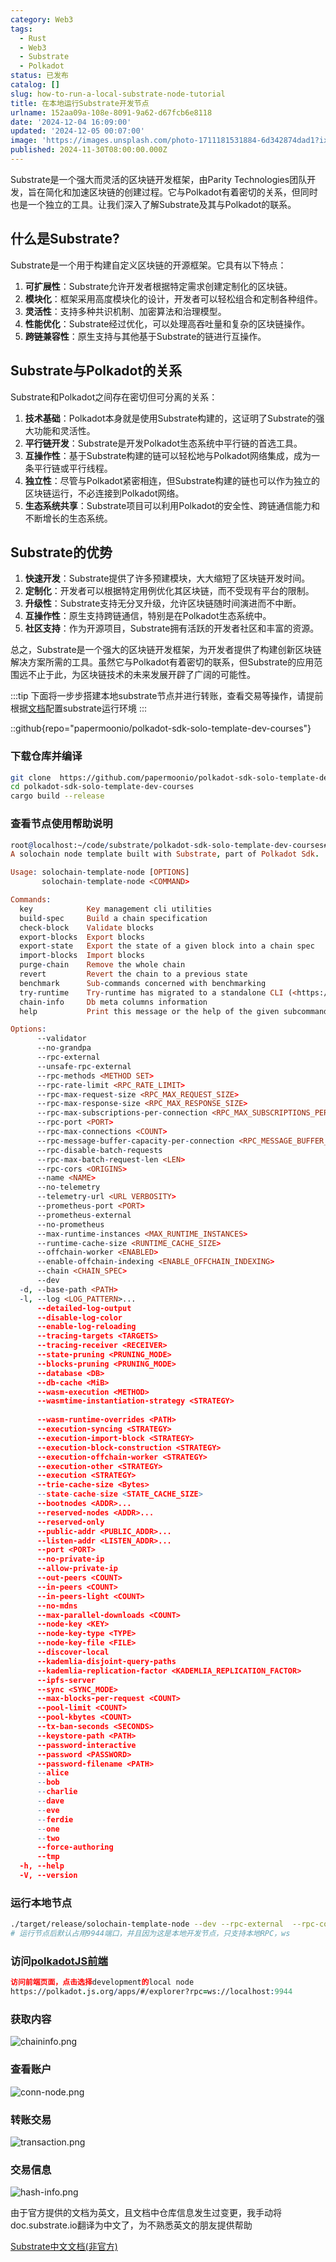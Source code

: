 ```yaml
---
category: Web3
tags:
  - Rust
  - Web3
  - Substrate
  - Polkadot
status: 已发布
catalog: []
slug: how-to-run-a-local-substrate-node-tutorial
title: 在本地运行Substrate开发节点
urlname: 152aa09a-108e-8091-9a62-d67fcb6e8118
date: '2024-12-04 16:09:00'
updated: '2024-12-05 00:07:00'
image: 'https://images.unsplash.com/photo-1711181531884-6d342874dad1?ixlib=rb-4.0.3&q=85&fm=jpg&crop=entropy&cs=srgb'
published: 2024-11-30T08:00:00.000Z
---
```


Substrate是一个强大而灵活的区块链开发框架，由Parity Technologies团队开发，旨在简化和加速区块链的创建过程。它与Polkadot有着密切的关系，但同时也是一个独立的工具。让我们深入了解Substrate及其与Polkadot的联系。


## 什么是Substrate?


Substrate是一个用于构建自定义区块链的开源框架。它具有以下特点：

1. **可扩展性**：Substrate允许开发者根据特定需求创建定制化的区块链。
2. **模块化**：框架采用高度模块化的设计，开发者可以轻松组合和定制各种组件。
3. **灵活性**：支持多种共识机制、加密算法和治理模型。
4. **性能优化**：Substrate经过优化，可以处理高吞吐量和复杂的区块链操作。
5. **跨链兼容性**：原生支持与其他基于Substrate的链进行互操作。

## Substrate与Polkadot的关系


Substrate和Polkadot之间存在密切但可分离的关系：

1. **技术基础**：Polkadot本身就是使用Substrate构建的，这证明了Substrate的强大功能和灵活性。
2. **平行链开发**：Substrate是开发Polkadot生态系统中平行链的首选工具。
3. **互操作性**：基于Substrate构建的链可以轻松地与Polkadot网络集成，成为一条平行链或平行线程。
4. **独立性**：尽管与Polkadot紧密相连，但Substrate构建的链也可以作为独立的区块链运行，不必连接到Polkadot网络。
5. **生态系统共享**：Substrate项目可以利用Polkadot的安全性、跨链通信能力和不断增长的生态系统。

## Substrate的优势

1. **快速开发**：Substrate提供了许多预建模块，大大缩短了区块链开发时间。
2. **定制化**：开发者可以根据特定用例优化其区块链，而不受现有平台的限制。
3. **升级性**：Substrate支持无分叉升级，允许区块链随时间演进而不中断。
4. **互操作性**：原生支持跨链通信，特别是在Polkadot生态系统中。
5. **社区支持**：作为开源项目，Substrate拥有活跃的开发者社区和丰富的资源。

总之，Substrate是一个强大的区块链开发框架，为开发者提供了构建创新区块链解决方案所需的工具。虽然它与Polkadot有着密切的联系，但Substrate的应用范围远不止于此，为区块链技术的未来发展开辟了广阔的可能性。


:::tip
下面将一步步搭建本地substrate节点并进行转账，查看交易等操作，请提前根据[文档](https://substrate-docs.pages.dev/en/install/macos/?mode=light)配置substrate运行环境
:::


::github{repo="papermoonio/polkadot-sdk-solo-template-dev-courses"}


### 下载仓库并编译


```bash
git clone  https://github.com/papermoonio/polkadot-sdk-solo-template-dev-courses 
cd polkadot-sdk-solo-template-dev-courses
cargo build --release
```


### 查看节点使用帮助说明


```prolog
root@localhost:~/code/substrate/polkadot-sdk-solo-template-dev-courses# ./target/release/solochain-template-node -h
A solochain node template built with Substrate, part of Polkadot Sdk.

Usage: solochain-template-node [OPTIONS]
       solochain-template-node <COMMAND>

Commands:
  key            Key management cli utilities
  build-spec     Build a chain specification
  check-block    Validate blocks
  export-blocks  Export blocks
  export-state   Export the state of a given block into a chain spec
  import-blocks  Import blocks
  purge-chain    Remove the whole chain
  revert         Revert the chain to a previous state
  benchmark      Sub-commands concerned with benchmarking
  try-runtime    Try-runtime has migrated to a standalone CLI (<https://github.com/paritytech/try-runtime-cli>). The subcommand exists as a stub and deprecation notice. It will be removed entirely some time after January 2024
  chain-info     Db meta columns information
  help           Print this message or the help of the given subcommand(s)

Options:
      --validator                                                                                Enable validator mode
      --no-grandpa                                                                               Disable GRANDPA
      --rpc-external                                                                             Listen to all RPC interfaces (default: local)
      --unsafe-rpc-external                                                                      Listen to all RPC interfaces
      --rpc-methods <METHOD SET>                                                                 RPC methods to expose. [default: auto] [possible values: auto, safe, unsafe]
      --rpc-rate-limit <RPC_RATE_LIMIT>                                                          RPC rate limiting (calls/minute) for each connection
      --rpc-max-request-size <RPC_MAX_REQUEST_SIZE>                                              Set the maximum RPC request payload size for both HTTP and WS in megabytes [default: 15]
      --rpc-max-response-size <RPC_MAX_RESPONSE_SIZE>                                            Set the maximum RPC response payload size for both HTTP and WS in megabytes [default: 15]
      --rpc-max-subscriptions-per-connection <RPC_MAX_SUBSCRIPTIONS_PER_CONNECTION>              Set the maximum concurrent subscriptions per connection [default: 1024]
      --rpc-port <PORT>                                                                          Specify JSON-RPC server TCP port
      --rpc-max-connections <COUNT>                                                              Maximum number of RPC server connections [default: 100]
      --rpc-message-buffer-capacity-per-connection <RPC_MESSAGE_BUFFER_CAPACITY_PER_CONNECTION>  The number of messages the RPC server is allowed to keep in memory [default: 64]
      --rpc-disable-batch-requests                                                               Disable RPC batch requests
      --rpc-max-batch-request-len <LEN>                                                          Limit the max length per RPC batch request
      --rpc-cors <ORIGINS>                                                                       Specify browser *origins* allowed to access the HTTP & WS RPC servers
      --name <NAME>                                                                              The human-readable name for this node
      --no-telemetry                                                                             Disable connecting to the Substrate telemetry server
      --telemetry-url <URL VERBOSITY>                                                            The URL of the telemetry server to connect to
      --prometheus-port <PORT>                                                                   Specify Prometheus exporter TCP Port
      --prometheus-external                                                                      Expose Prometheus exporter on all interfaces
      --no-prometheus                                                                            Do not expose a Prometheus exporter endpoint
      --max-runtime-instances <MAX_RUNTIME_INSTANCES>                                            The size of the instances cache for each runtime [max: 32] [default: 8]
      --runtime-cache-size <RUNTIME_CACHE_SIZE>                                                  Maximum number of different runtimes that can be cached [default: 2]
      --offchain-worker <ENABLED>                                                                Execute offchain workers on every block [default: when-authority] [possible values: always, never, when-authority]
      --enable-offchain-indexing <ENABLE_OFFCHAIN_INDEXING>                                      Enable offchain indexing API [default: false] [possible values: true, false]
      --chain <CHAIN_SPEC>                                                                       Specify the chain specification
      --dev                                                                                      Specify the development chain
  -d, --base-path <PATH>                                                                         Specify custom base path
  -l, --log <LOG_PATTERN>...                                                                     Sets a custom logging filter (syntax: `<target>=<level>`)
      --detailed-log-output                                                                      Enable detailed log output
      --disable-log-color                                                                        Disable log color output
      --enable-log-reloading                                                                     Enable feature to dynamically update and reload the log filter
      --tracing-targets <TARGETS>                                                                Sets a custom profiling filter
      --tracing-receiver <RECEIVER>                                                              Receiver to process tracing messages [default: log] [possible values: log]
      --state-pruning <PRUNING_MODE>                                                             Specify the state pruning mode
      --blocks-pruning <PRUNING_MODE>                                                            Specify the blocks pruning mode [default: archive-canonical]
      --database <DB>                                                                            Select database backend to use [possible values: rocksdb, paritydb, auto, paritydb-experimental]
      --db-cache <MiB>                                                                           Limit the memory the database cache can use
      --wasm-execution <METHOD>                                                                  Method for executing Wasm runtime code [default: compiled] [possible values: interpreted-i-know-what-i-do, compiled]
      --wasmtime-instantiation-strategy <STRATEGY>                                               The WASM instantiation method to use [default: pooling-copy-on-write] [possible values: pooling-copy-on-write, recreate-instance-copy-on-write, pooling,
                                                                                                 recreate-instance]
      --wasm-runtime-overrides <PATH>                                                            Specify the path where local WASM runtimes are stored
      --execution-syncing <STRATEGY>                                                             Runtime execution strategy for importing blocks during initial sync [possible values: native, wasm, both, native-else-wasm]
      --execution-import-block <STRATEGY>                                                        Runtime execution strategy for general block import (including locally authored blocks) [possible values: native, wasm, both, native-else-wasm]
      --execution-block-construction <STRATEGY>                                                  Runtime execution strategy for constructing blocks [possible values: native, wasm, both, native-else-wasm]
      --execution-offchain-worker <STRATEGY>                                                     Runtime execution strategy for offchain workers [possible values: native, wasm, both, native-else-wasm]
      --execution-other <STRATEGY>                                                               Runtime execution strategy when not syncing, importing or constructing blocks [possible values: native, wasm, both, native-else-wasm]
      --execution <STRATEGY>                                                                     The execution strategy that should be used by all execution contexts [possible values: native, wasm, both, native-else-wasm]
      --trie-cache-size <Bytes>                                                                  Specify the state cache size [default: 67108864]
      --state-cache-size <STATE_CACHE_SIZE>                                                      DEPRECATED: switch to `--trie-cache-size`
      --bootnodes <ADDR>...                                                                      Specify a list of bootnodes
      --reserved-nodes <ADDR>...                                                                 Specify a list of reserved node addresses
      --reserved-only                                                                            Whether to only synchronize the chain with reserved nodes
      --public-addr <PUBLIC_ADDR>...                                                             Public address that other nodes will use to connect to this node
      --listen-addr <LISTEN_ADDR>...                                                             Listen on this multiaddress
      --port <PORT>                                                                              Specify p2p protocol TCP port
      --no-private-ip                                                                            Always forbid connecting to private IPv4/IPv6 addresses
      --allow-private-ip                                                                         Always accept connecting to private IPv4/IPv6 addresses
      --out-peers <COUNT>                                                                        Number of outgoing connections we're trying to maintain [default: 8]
      --in-peers <COUNT>                                                                         Maximum number of inbound full nodes peers [default: 32]
      --in-peers-light <COUNT>                                                                   Maximum number of inbound light nodes peers [default: 100]
      --no-mdns                                                                                  Disable mDNS discovery (default: true)
      --max-parallel-downloads <COUNT>                                                           Maximum number of peers from which to ask for the same blocks in parallel [default: 5]
      --node-key <KEY>                                                                           Secret key to use for p2p networking
      --node-key-type <TYPE>                                                                     Crypto primitive to use for p2p networking [default: ed25519] [possible values: ed25519]
      --node-key-file <FILE>                                                                     File from which to read the node's secret key to use for p2p networking
      --discover-local                                                                           Enable peer discovery on local networks
      --kademlia-disjoint-query-paths                                                            Require iterative Kademlia DHT queries to use disjoint paths
      --kademlia-replication-factor <KADEMLIA_REPLICATION_FACTOR>                                Kademlia replication factor [default: 20]
      --ipfs-server                                                                              Join the IPFS network and serve transactions over bitswap protocol
      --sync <SYNC_MODE>                                                                         Blockchain syncing mode. [default: full] [possible values: full, fast, fast-unsafe, warp]
      --max-blocks-per-request <COUNT>                                                           Maximum number of blocks per request [default: 64]
      --pool-limit <COUNT>                                                                       Maximum number of transactions in the transaction pool [default: 8192]
      --pool-kbytes <COUNT>                                                                      Maximum number of kilobytes of all transactions stored in the pool [default: 20480]
      --tx-ban-seconds <SECONDS>                                                                 How long a transaction is banned for
      --keystore-path <PATH>                                                                     Specify custom keystore path
      --password-interactive                                                                     Use interactive shell for entering the password used by the keystore
      --password <PASSWORD>                                                                      Password used by the keystore
      --password-filename <PATH>                                                                 File that contains the password used by the keystore
      --alice                                                                                    Shortcut for `--name Alice --validator`
      --bob                                                                                      Shortcut for `--name Bob --validator`
      --charlie                                                                                  Shortcut for `--name Charlie --validator`
      --dave                                                                                     Shortcut for `--name Dave --validator`
      --eve                                                                                      Shortcut for `--name Eve --validator`
      --ferdie                                                                                   Shortcut for `--name Ferdie --validator`
      --one                                                                                      Shortcut for `--name One --validator`
      --two                                                                                      Shortcut for `--name Two --validator`
      --force-authoring                                                                          Enable authoring even when offline
      --tmp                                                                                      Run a temporary node
  -h, --help                                                                                     Print help (see more with '--help')
  -V, --version                                                                                  Print version
```


### 运行本地节点


```bash
./target/release/solochain-template-node --dev --rpc-external  --rpc-cors all
# 运行节点后默认占用9944端口，并且因为这是本地开发节点，只支持本地RPC，ws
```


### 访问[polkadotJS前端](https://polkadot.js.org/apps/#/explorer?rpc=ws://localhost:9944)


```prolog
访问前端页面，点击选择development的local node
https://polkadot.js.org/apps/#/explorer?rpc=ws://localhost:9944
```


### 获取内容


![chaininfo.png](https://prod-files-secure.s3.us-west-2.amazonaws.com/5d24fe63-e567-4804-86f9-9fdc62e13082/89be5adf-5619-4306-be75-45b425e3c446/chaininfo.png?X-Amz-Algorithm=AWS4-HMAC-SHA256&X-Amz-Content-Sha256=UNSIGNED-PAYLOAD&X-Amz-Credential=ASIAZI2LB46657NOQAB3%2F20250415%2Fus-west-2%2Fs3%2Faws4_request&X-Amz-Date=20250415T213346Z&X-Amz-Expires=3600&X-Amz-Security-Token=IQoJb3JpZ2luX2VjEKv%2F%2F%2F%2F%2F%2F%2F%2F%2F%2FwEaCXVzLXdlc3QtMiJHMEUCIQCjeeEVNYSjow4Rx%2BTp4cB6%2FhkRqs1oldJ01TI8cg%2BMLgIgA%2FUIq14w%2FV1k7p%2BUG3cOqraYDJTgLdnyaCnz6Tsuwn8q%2FwMINBAAGgw2Mzc0MjMxODM4MDUiDBaYJ8XsJGqBa38juSrcA%2FkpcU5ZqwpJawihej8yCvftjhZqLSqbOtYdGQYXhzXYyKK9km4X5slik3vwahro%2FL14QA3SHD6fZ6ZPCAoc5%2BkCtMTRPuLdZWXa0SNVaI4ubaLH0FNf4QlI81SUa9evmJvTDcs%2Fb8xudeR%2Fi5W2H5lKs%2FfTZICUFTM1mcnIMWqpHR6C0cm%2FWV3n2wnh0FKWZ9xI9Br6kqOq7JqnVsf2snl3IXOrjYBY4Z7ncLeDnA3o2KT6gIY0OG%2B9R%2FpfQVinj5yKDiQ7LeYQYfj3cLH2JCEkSY96H58jES91x%2B%2F3Op5uMccy0ZOFnAJEfznmxUnvo6k%2FkYVRAKcLh9gW7%2FLnyYXvMqoqvyT3SvDUKIsNxzRobdZaMenvfOtigsL%2FI7JX56j0c3lOTDOYBiTGwIUi3gIQ4yRAbMtvdxkKZajxfMinnJdYncFxbmHA4NCVomj6j8NAHEkoMk8LkffzSi%2FZoZFdcGX1NItdE8LozVFpMD0tZgbLe6raMpSSel7yoHyNRmpq7XgjAPuXWvGDceRHXBuAS2MuB0qsqLKZny2reiLl0T7ZXRhaS%2B17TyUwwqn6WTIeXYfaBZ%2FkJkgFgRO90baD920wSCfS7q16GKa3EPzcysDjmE%2B4WONdPIPwMMPU%2Br8GOqUBA5oGp0JxHJ1OlurrcaFZUdmjrqp9ekug9cCrtW7lm4zM0tLyEjHQ6HQ13z2J4Tnn6aZZ%2Bp30lKPUAGRnMeSPBnuWuUsi%2FiO6Ck8rf37dvPebdwtrQm620r4x6ChLXtjqhr8eHVfzwFHAJ5L6iL0MahyRqQjGIL6v3lRtycyaYANHHf47WFNskVF%2F71pzwof7iNDcMAr0IMLRPFryF8sZIT14tbsT&X-Amz-Signature=67a325af31417023f6a08c67ba325292d2871d986d129c6ef2ba6c6ea27b4e9b&X-Amz-SignedHeaders=host&x-id=GetObject)


### 查看账户


![conn-node.png](https://prod-files-secure.s3.us-west-2.amazonaws.com/5d24fe63-e567-4804-86f9-9fdc62e13082/05964f92-c6d8-42d1-b4a1-b3a852295683/conn-node.png?X-Amz-Algorithm=AWS4-HMAC-SHA256&X-Amz-Content-Sha256=UNSIGNED-PAYLOAD&X-Amz-Credential=ASIAZI2LB46657NOQAB3%2F20250415%2Fus-west-2%2Fs3%2Faws4_request&X-Amz-Date=20250415T213346Z&X-Amz-Expires=3600&X-Amz-Security-Token=IQoJb3JpZ2luX2VjEKv%2F%2F%2F%2F%2F%2F%2F%2F%2F%2FwEaCXVzLXdlc3QtMiJHMEUCIQCjeeEVNYSjow4Rx%2BTp4cB6%2FhkRqs1oldJ01TI8cg%2BMLgIgA%2FUIq14w%2FV1k7p%2BUG3cOqraYDJTgLdnyaCnz6Tsuwn8q%2FwMINBAAGgw2Mzc0MjMxODM4MDUiDBaYJ8XsJGqBa38juSrcA%2FkpcU5ZqwpJawihej8yCvftjhZqLSqbOtYdGQYXhzXYyKK9km4X5slik3vwahro%2FL14QA3SHD6fZ6ZPCAoc5%2BkCtMTRPuLdZWXa0SNVaI4ubaLH0FNf4QlI81SUa9evmJvTDcs%2Fb8xudeR%2Fi5W2H5lKs%2FfTZICUFTM1mcnIMWqpHR6C0cm%2FWV3n2wnh0FKWZ9xI9Br6kqOq7JqnVsf2snl3IXOrjYBY4Z7ncLeDnA3o2KT6gIY0OG%2B9R%2FpfQVinj5yKDiQ7LeYQYfj3cLH2JCEkSY96H58jES91x%2B%2F3Op5uMccy0ZOFnAJEfznmxUnvo6k%2FkYVRAKcLh9gW7%2FLnyYXvMqoqvyT3SvDUKIsNxzRobdZaMenvfOtigsL%2FI7JX56j0c3lOTDOYBiTGwIUi3gIQ4yRAbMtvdxkKZajxfMinnJdYncFxbmHA4NCVomj6j8NAHEkoMk8LkffzSi%2FZoZFdcGX1NItdE8LozVFpMD0tZgbLe6raMpSSel7yoHyNRmpq7XgjAPuXWvGDceRHXBuAS2MuB0qsqLKZny2reiLl0T7ZXRhaS%2B17TyUwwqn6WTIeXYfaBZ%2FkJkgFgRO90baD920wSCfS7q16GKa3EPzcysDjmE%2B4WONdPIPwMMPU%2Br8GOqUBA5oGp0JxHJ1OlurrcaFZUdmjrqp9ekug9cCrtW7lm4zM0tLyEjHQ6HQ13z2J4Tnn6aZZ%2Bp30lKPUAGRnMeSPBnuWuUsi%2FiO6Ck8rf37dvPebdwtrQm620r4x6ChLXtjqhr8eHVfzwFHAJ5L6iL0MahyRqQjGIL6v3lRtycyaYANHHf47WFNskVF%2F71pzwof7iNDcMAr0IMLRPFryF8sZIT14tbsT&X-Amz-Signature=7e2745d8836d2e9ebd4f74a42f14678c4461a85b2013c67bfcb0a810a89c3389&X-Amz-SignedHeaders=host&x-id=GetObject)


### 转账交易


![transaction.png](https://prod-files-secure.s3.us-west-2.amazonaws.com/5d24fe63-e567-4804-86f9-9fdc62e13082/65593d3b-9b56-4fbe-a383-1447c903127f/transaction.png?X-Amz-Algorithm=AWS4-HMAC-SHA256&X-Amz-Content-Sha256=UNSIGNED-PAYLOAD&X-Amz-Credential=ASIAZI2LB46657NOQAB3%2F20250415%2Fus-west-2%2Fs3%2Faws4_request&X-Amz-Date=20250415T213345Z&X-Amz-Expires=3600&X-Amz-Security-Token=IQoJb3JpZ2luX2VjEKv%2F%2F%2F%2F%2F%2F%2F%2F%2F%2FwEaCXVzLXdlc3QtMiJHMEUCIQCjeeEVNYSjow4Rx%2BTp4cB6%2FhkRqs1oldJ01TI8cg%2BMLgIgA%2FUIq14w%2FV1k7p%2BUG3cOqraYDJTgLdnyaCnz6Tsuwn8q%2FwMINBAAGgw2Mzc0MjMxODM4MDUiDBaYJ8XsJGqBa38juSrcA%2FkpcU5ZqwpJawihej8yCvftjhZqLSqbOtYdGQYXhzXYyKK9km4X5slik3vwahro%2FL14QA3SHD6fZ6ZPCAoc5%2BkCtMTRPuLdZWXa0SNVaI4ubaLH0FNf4QlI81SUa9evmJvTDcs%2Fb8xudeR%2Fi5W2H5lKs%2FfTZICUFTM1mcnIMWqpHR6C0cm%2FWV3n2wnh0FKWZ9xI9Br6kqOq7JqnVsf2snl3IXOrjYBY4Z7ncLeDnA3o2KT6gIY0OG%2B9R%2FpfQVinj5yKDiQ7LeYQYfj3cLH2JCEkSY96H58jES91x%2B%2F3Op5uMccy0ZOFnAJEfznmxUnvo6k%2FkYVRAKcLh9gW7%2FLnyYXvMqoqvyT3SvDUKIsNxzRobdZaMenvfOtigsL%2FI7JX56j0c3lOTDOYBiTGwIUi3gIQ4yRAbMtvdxkKZajxfMinnJdYncFxbmHA4NCVomj6j8NAHEkoMk8LkffzSi%2FZoZFdcGX1NItdE8LozVFpMD0tZgbLe6raMpSSel7yoHyNRmpq7XgjAPuXWvGDceRHXBuAS2MuB0qsqLKZny2reiLl0T7ZXRhaS%2B17TyUwwqn6WTIeXYfaBZ%2FkJkgFgRO90baD920wSCfS7q16GKa3EPzcysDjmE%2B4WONdPIPwMMPU%2Br8GOqUBA5oGp0JxHJ1OlurrcaFZUdmjrqp9ekug9cCrtW7lm4zM0tLyEjHQ6HQ13z2J4Tnn6aZZ%2Bp30lKPUAGRnMeSPBnuWuUsi%2FiO6Ck8rf37dvPebdwtrQm620r4x6ChLXtjqhr8eHVfzwFHAJ5L6iL0MahyRqQjGIL6v3lRtycyaYANHHf47WFNskVF%2F71pzwof7iNDcMAr0IMLRPFryF8sZIT14tbsT&X-Amz-Signature=13da1e44bc39644282a7982a50b4c930de604e752fcafc53c5325dfa1e642232&X-Amz-SignedHeaders=host&x-id=GetObject)


### 交易信息


![hash-info.png](https://prod-files-secure.s3.us-west-2.amazonaws.com/5d24fe63-e567-4804-86f9-9fdc62e13082/7b9b0ba8-edf2-4998-9e9d-9cde7a64aa23/hash-info.png?X-Amz-Algorithm=AWS4-HMAC-SHA256&X-Amz-Content-Sha256=UNSIGNED-PAYLOAD&X-Amz-Credential=ASIAZI2LB46657NOQAB3%2F20250415%2Fus-west-2%2Fs3%2Faws4_request&X-Amz-Date=20250415T213345Z&X-Amz-Expires=3600&X-Amz-Security-Token=IQoJb3JpZ2luX2VjEKv%2F%2F%2F%2F%2F%2F%2F%2F%2F%2FwEaCXVzLXdlc3QtMiJHMEUCIQCjeeEVNYSjow4Rx%2BTp4cB6%2FhkRqs1oldJ01TI8cg%2BMLgIgA%2FUIq14w%2FV1k7p%2BUG3cOqraYDJTgLdnyaCnz6Tsuwn8q%2FwMINBAAGgw2Mzc0MjMxODM4MDUiDBaYJ8XsJGqBa38juSrcA%2FkpcU5ZqwpJawihej8yCvftjhZqLSqbOtYdGQYXhzXYyKK9km4X5slik3vwahro%2FL14QA3SHD6fZ6ZPCAoc5%2BkCtMTRPuLdZWXa0SNVaI4ubaLH0FNf4QlI81SUa9evmJvTDcs%2Fb8xudeR%2Fi5W2H5lKs%2FfTZICUFTM1mcnIMWqpHR6C0cm%2FWV3n2wnh0FKWZ9xI9Br6kqOq7JqnVsf2snl3IXOrjYBY4Z7ncLeDnA3o2KT6gIY0OG%2B9R%2FpfQVinj5yKDiQ7LeYQYfj3cLH2JCEkSY96H58jES91x%2B%2F3Op5uMccy0ZOFnAJEfznmxUnvo6k%2FkYVRAKcLh9gW7%2FLnyYXvMqoqvyT3SvDUKIsNxzRobdZaMenvfOtigsL%2FI7JX56j0c3lOTDOYBiTGwIUi3gIQ4yRAbMtvdxkKZajxfMinnJdYncFxbmHA4NCVomj6j8NAHEkoMk8LkffzSi%2FZoZFdcGX1NItdE8LozVFpMD0tZgbLe6raMpSSel7yoHyNRmpq7XgjAPuXWvGDceRHXBuAS2MuB0qsqLKZny2reiLl0T7ZXRhaS%2B17TyUwwqn6WTIeXYfaBZ%2FkJkgFgRO90baD920wSCfS7q16GKa3EPzcysDjmE%2B4WONdPIPwMMPU%2Br8GOqUBA5oGp0JxHJ1OlurrcaFZUdmjrqp9ekug9cCrtW7lm4zM0tLyEjHQ6HQ13z2J4Tnn6aZZ%2Bp30lKPUAGRnMeSPBnuWuUsi%2FiO6Ck8rf37dvPebdwtrQm620r4x6ChLXtjqhr8eHVfzwFHAJ5L6iL0MahyRqQjGIL6v3lRtycyaYANHHf47WFNskVF%2F71pzwof7iNDcMAr0IMLRPFryF8sZIT14tbsT&X-Amz-Signature=b4096f851c72a34e8bc6642ce4190555024f7c3ecf26068f3905de6290cd086a&X-Amz-SignedHeaders=host&x-id=GetObject)


由于官方提供的文档为英文，且文档中仓库信息发生过变更，我手动将doc.substrate.io翻译为中文了，为不熟悉英文的朋友提供帮助


[ Substrate中文文档(非官方)](https://substrate-docs.pages.dev/en/tutorials/build-a-blockchain/?mode=light)

